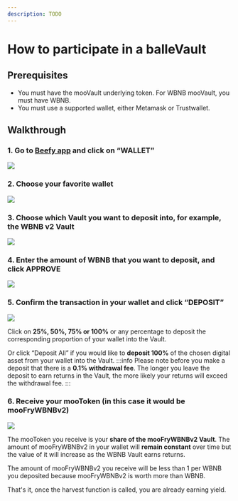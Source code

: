 ```yaml
---
description: TODO
---
```


# How to participate in a balleVault

## Prerequisites <a id="prerequisites"></a>

* You must have the mooVault underlying token. For WBNB mooVault, you must have WBNB.
* You must use a supported wallet, either Metamask or Trustwallet.

## Walkthrough <a id="walkthrough"></a>

### 1. Go to [Beefy app](https://app.beefy.finance/) and click on “WALLET” <a id="1-go-to-beefy-app-and-click-on-wallet"></a>

![](https://gblobscdn.gitbook.com/assets%2F-MJZ0tXJc-hdgL-YTlPk%2F-MKLud-6OihbsCx1VKFj%2F-MKLzBNGN_fvPQo15X1Y%2FWallet.png?alt=media&token=ca2943fa-f426-437d-8d0f-989d2049d9ad)

### 2. Choose your favorite wallet <a id="2-choose-your-favorite-wallet"></a>

![](https://gblobscdn.gitbook.com/assets%2F-MJZ0tXJc-hdgL-YTlPk%2F-MKLud-6OihbsCx1VKFj%2F-MKLzl10szb-cDvvsN3V%2FWallet%20opt.PNG?alt=media&token=cab60537-07a9-4d42-988d-80cea04e1503)

### 3. Choose which Vault you want to deposit into, for example, the WBNB v2 Vault <a id="3-choose-which-vault-you-want-to-deposit-into-for-example-the-wbnb-v2-vault"></a>

![](https://gblobscdn.gitbook.com/assets%2F-MJZ0tXJc-hdgL-YTlPk%2F-MKLud-6OihbsCx1VKFj%2F-MKM0K6OkZ2QQWiZZNPe%2FWallet%20%281%29.png?alt=media&token=cc1636b2-9d67-4422-9809-eec424a8a97d)

### 4. Enter the amount of WBNB that you want to deposit, and click APPROVE <a id="4-enter-the-amount-of-wbnb-that-you-want-to-deposit-and-click-approve"></a>

![](https://gblobscdn.gitbook.com/assets%2F-MJZ0tXJc-hdgL-YTlPk%2F-MKLud-6OihbsCx1VKFj%2F-MKM3A6D1AACMv1Gr329%2FWallet%20%282%29.png?alt=media&token=eef52910-5e6f-4594-98f4-7fb3a56d5246)

### 5. Confirm the transaction in your wallet and click “DEPOSIT” <a id="5-confirm-the-transaction-in-your-wallet-and-click-deposit"></a>

![](https://gblobscdn.gitbook.com/assets%2F-MJZ0tXJc-hdgL-YTlPk%2F-MKLud-6OihbsCx1VKFj%2F-MKM44CJ_OuU3y6FnCdY%2FWallet%20%283%29.png?alt=media&token=6e68367e-bc4c-466d-8b65-f6373422b957)

Click on **25%, 50%, 75% or 100%** or any percentage to deposit the corresponding proportion of your wallet into the Vault.

Or click “Deposit All” if you would like to **deposit 100%** of the chosen digital asset from your wallet into the Vault. :::info Please note before you make a deposit that there is a **0.1% withdrawal fee**. The longer you leave the deposit to earn returns in the Vault, the more likely your returns will exceed the withdrawal fee. :::

### 6. Receive your mooToken \(in this case it would be mooFryWBNBv2\) <a id="6-receive-your-mootoken-in-this-case-it-would-be-moofrywbnbv-2"></a>

![](https://gblobscdn.gitbook.com/assets%2F-MJZ0tXJc-hdgL-YTlPk%2F-MKLud-6OihbsCx1VKFj%2F-MKM5S6j_GMy2qjYF1Ts%2FWallet%20%284%29.png?alt=media&token=16a52048-d022-4389-aa96-289a4c64a361)

The mooToken you receive is your **share of the mooFryWBNBv2 Vault**. The amount of mooFryWBNBv2 in your wallet will **remain constant** over time but the value of it will increase as the WBNB Vault earns returns.

The amount of mooFryWBNBv2 you receive will be less than 1 per WBNB you deposited because mooFryWBNBv2 is worth more than WBNB.

That's it, once the harvest function is called, you are already earning yield.

